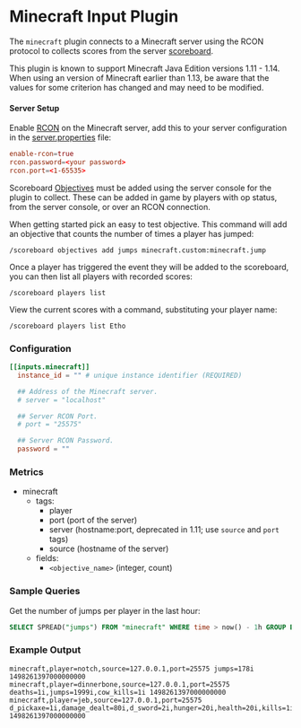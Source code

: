 # Minecraft Input Plugin

The `minecraft` plugin connects to a Minecraft server using the RCON protocol
to collects scores from the server [scoreboard][].

This plugin is known to support Minecraft Java Edition versions 1.11 - 1.14.
When using an version of Minecraft earlier than 1.13, be aware that the values
for some criterion has changed and may need to be modified.

#### Server Setup

Enable [RCON][] on the Minecraft server, add this to your server configuration
in the [server.properties][] file:

```conf
enable-rcon=true
rcon.password=<your password>
rcon.port=<1-65535>
```

Scoreboard [Objectives][] must be added using the server console for the
plugin to collect.  These can be added in game by players with op status,
from the server console, or over an RCON connection.

When getting started pick an easy to test objective.  This command will add an
objective that counts the number of times a player has jumped:

```
/scoreboard objectives add jumps minecraft.custom:minecraft.jump
```

Once a player has triggered the event they will be added to the scoreboard,
you can then list all players with recorded scores:

```
/scoreboard players list
```

View the current scores with a command, substituting your player name:

```
/scoreboard players list Etho
```

### Configuration

```toml
[[inputs.minecraft]]
  instance_id = "" # unique instance identifier (REQUIRED)

  ## Address of the Minecraft server.
  # server = "localhost"

  ## Server RCON Port.
  # port = "25575"

  ## Server RCON Password.
  password = ""
```

### Metrics

- minecraft
    - tags:
        - player
        - port (port of the server)
        - server (hostname:port, deprecated in 1.11; use `source` and `port` tags)
        - source (hostname of the server)
    - fields:
        - `<objective_name>` (integer, count)

### Sample Queries

Get the number of jumps per player in the last hour:

```sql
SELECT SPREAD("jumps") FROM "minecraft" WHERE time > now() - 1h GROUP BY "player"
```

### Example Output

```
minecraft,player=notch,source=127.0.0.1,port=25575 jumps=178i 1498261397000000000
minecraft,player=dinnerbone,source=127.0.0.1,port=25575 deaths=1i,jumps=1999i,cow_kills=1i 1498261397000000000
minecraft,player=jeb,source=127.0.0.1,port=25575 d_pickaxe=1i,damage_dealt=80i,d_sword=2i,hunger=20i,health=20i,kills=1i,level=33i,jumps=264i,armor=15i 1498261397000000000
```

[server.properties]: https://minecraft.gamepedia.com/Server.properties
[scoreboard]: http://minecraft.gamepedia.com/Scoreboard
[objectives]: https://minecraft.gamepedia.com/Scoreboard#Objectives
[rcon]: http://wiki.vg/RCON

